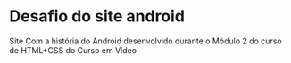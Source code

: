 # Desafio do site android
 Site Com a história do Android desenvolvido durante o Módulo 2 do curso de HTML+CSS do Curso em Vídeo
